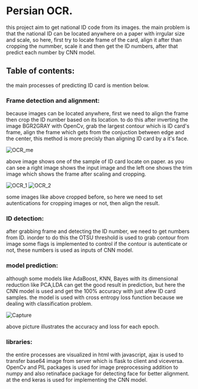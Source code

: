 # Persian OCR.
this project aim to get national ID code from its images. the main problem is that the national ID can be located anywhere on a paper with irrgular size and scale, so here, first try to locate frame of the card, align it after than cropping the nummber, scale it and then get the ID numbers, after that predict each number by CNN model.

## Table of contents:

the main processes of predicting ID card is mention below.

### Frame detection and alignment:
because images can be located anywhere, first we need to align the frame then crop the ID number based on its location. to do this 
after inverting the image BGR2GRAY with OpenCv, grab the largest contour which is ID card's frame, align the frame which gets from 
the conjuction between edge and the center, this method is more precisly than aligning ID card by a it's face.

![OCR_me](https://user-images.githubusercontent.com/54494078/206193822-95c7348e-ef3f-405e-8295-ae8050f3e367.jpg)

above image shows one of the sample of ID card locate on paper. as you can see a right image shows the input image and the left one shows the trim image which shows the frame after scaling and cropping.  

![OCR_1](https://user-images.githubusercontent.com/54494078/206299845-3e1d01cf-a29a-4c13-a458-ef120de4c1f7.jpg)
![OCR_2](https://user-images.githubusercontent.com/54494078/206300400-05062a05-e197-4118-b171-b9959e0ed39f.jpg)

some images like above cropped before, so here we need to set autentications for cropping images or not, then align the result.

### ID detection:
after grabbing frame and detecting the ID number, we need to get numbers from ID. inorder to do this the OTSU threshold is used to grab contour 
from image some flags is implemented to control if the contour is autenticate or not, these numbers is used as inputs of CNN model.

### model prediction:
although some models like AdaBoost, KNN, Bayes with its dimensional reduction like PCA,LDA can get the good result in prediction, but here the CNN model is used and get the 100% accuracy with just afew ID card samples. the model is used with cross entropy loss function because we dealing with classification problem.

![Capture](https://user-images.githubusercontent.com/54494078/206301499-babc4d6e-2272-46fb-a5d8-bee076c71a5f.jpg)

above picture illustrates the accuracy and loss for each epoch.

### libraries:
the entire processes are visualized in html with javascript, ajax is used to transfer base64 image from server which is flask to client and viceversa.
OpenCv and PIL packages is used for image preprocessing addition to numpy and also retinaface package for detecting face for better alignment.
at the end keras is used for implementing the CNN model.

